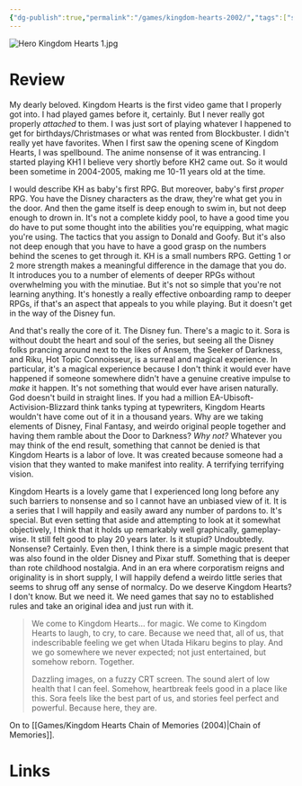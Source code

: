 ```yaml
---
{"dg-publish":true,"permalink":"/games/kingdom-hearts-2002/","tags":["streamed","games"],"created":"2024-03-05","updated":"2024-10-29"}
---
```



![Hero Kingdom Hearts 1.jpg](/img/user/Attachments/Hero%20Kingdom%20Hearts%201.jpg)

# Review

My dearly beloved. Kingdom Hearts is the first video game that I properly got into. I had played games before it, certainly. But I never really got properly *attached* to them. I was just sort of playing whatever I happened to get for birthdays/Christmases or what was rented from Blockbuster. I didn't really yet have favorites. When I first saw the opening scene of Kingdom Hearts, I was spellbound. The anime nonsense of it was entrancing. I started playing KH1 I believe very shortly before KH2 came out. So it would been sometime in 2004-2005, making me 10-11 years old at the time.

I would describe KH as baby's first RPG. But moreover, baby's first *proper* RPG. You have the Disney characters as the draw, they're what get you in the door. And then the game itself is deep enough to swim in, but not deep enough to drown in. It's not a complete kiddy pool, to have a good time you do have to put some thought into the abilities you're equipping, what magic you're using. The tactics that you assign to Donald and Goofy. But it's also not deep enough that you have to have a good grasp on the numbers behind the scenes to get through it. KH is a small numbers RPG. Getting 1 or 2 more strength makes a meaningful difference in the damage that you do. It introduces you to a number of elements of deeper RPGs without overwhelming you with the minutiae. But it's not so simple that you're not learning anything. It's honestly a really effective onboarding ramp to deeper RPGs, if that's an aspect that appeals to you while playing. But it doesn't get in the way of the Disney fun.

And that's really the core of it. The Disney fun. There's a magic to it. Sora is without doubt the heart and soul of the series, but seeing all the Disney folks prancing around next to the likes of Ansem, the Seeker of Darkness, and Riku, Hot Topic Connoisseur, is a surreal and magical experience. In particular, it's a magical experience because I don't think it would ever have happened if someone somewhere didn't have a genuine creative impulse to *make* it happen. It's not something that would ever have arisen naturally. God doesn't build in straight lines. If you had a million EA-Ubisoft-Activision-Blizzard think tanks typing at typewriters, Kingdom Hearts wouldn't have come out of it in a thousand years. Why are we taking elements of Disney, Final Fantasy, and weirdo original people together and having them ramble about the Door to Darkness? *Why not?* Whatever you may think of the end result, something that cannot be denied is that Kingdom Hearts is a labor of love. It was created because someone had a vision that they wanted to make manifest into reality. A terrifying terrifying vision.

Kingdom Hearts is a lovely game that I experienced long long before any such barriers to nonsense and so I cannot have an unbiased view of it. It is a series that I will happily and easily award any number of pardons to. It's special. But even setting that aside and attempting to look at it somewhat objectively, I think that it holds up remarkably well graphically, gameplay-wise. It still felt good to play 20 years later. Is it stupid? Undoubtedly. Nonsense? Certainly. Even then, I think there is a simple magic present that was also found in the older Disney and Pixar stuff. Something that is deeper than rote childhood nostalgia. And in an era where corporatism reigns and originality is in short supply, I will happily defend a weirdo little series that seems to shrug off any sense of normalcy. Do we deserve Kingdom Hearts? I don't know. But we need it. We need games that say no to established rules and take an original idea and just run with it.

> We come to Kingdom Hearts… for magic.
> We come to Kingdom Hearts to laugh, to cry, to care.
> Because we need that, all of us,
> that indescribable feeling we get when Utada Hikaru begins to play.
> And we go somewhere we never expected;
> not just entertained, but somehow reborn.
> Together.
>
> Dazzling images, on a fuzzy CRT screen.
> The sound alert of low health that I can feel.
> Somehow, heartbreak feels good in a place likе this.
> Sora feels like thе best part of us, and stories feel perfect and powerful.
> Because here, they are.

On to [[Games/Kingdom Hearts Chain of Memories (2004)\|Chain of Memories]].

# Links
